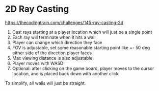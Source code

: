 # 2D Ray Casting
https://thecodingtrain.com/challenges/145-ray-casting-2d

1. Cast rays starting at a player location which will just be a single point
2. Each ray will terminate when it hits a wall
3. Player can change which direction they face
4. FOV is adjustable, set some reasonable starting point like +- 50 deg either side of the direction player faces
5. Max viewing distance is also adjustable
6. Player moves with WASD
7. Optional: after clicking on the game board, player moves to the cursor location, and is placed back down with another click

To simplify, all walls will just be straight.